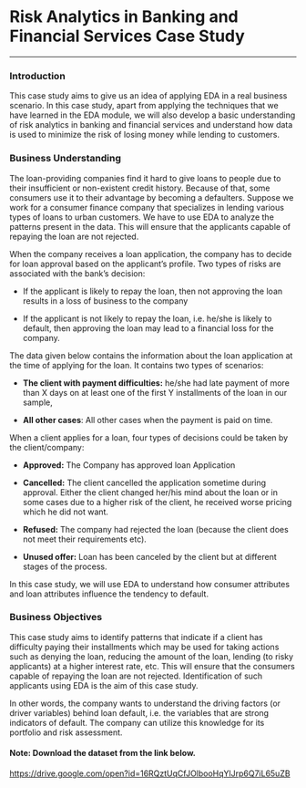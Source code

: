 # Risk Analytics in Banking and Financial Services Case Study
<hr>

### Introduction
This case study aims to give us an idea of applying EDA in a real business scenario. In this case study, apart from applying the techniques that we have learned in the EDA module, we will also develop a basic understanding of risk analytics in banking and financial services and understand how data is used to minimize the risk of losing money while lending to customers.

### Business Understanding
The loan-providing companies find it hard to give loans to people due to their insufficient or non-existent credit history. Because of that, some consumers use it to their advantage by becoming a defaulters. Suppose we work for a consumer finance company that specializes in lending various types of loans to urban customers. We have to use EDA to analyze the patterns present in the data. This will ensure that the applicants capable of repaying the loan are not rejected.

When the company receives a loan application, the company has to decide for loan approval based on the applicant’s profile. Two types of risks are associated with the bank’s decision:

* If the applicant is likely to repay the loan, then not approving the loan results in a loss of business to the company

* If the applicant is not likely to repay the loan, i.e. he/she is likely to default, then approving the loan may lead to a financial loss for the company.


The data given below contains the information about the loan application at the time of applying for the loan. It contains two types of scenarios:

* <b>The client with payment difficulties:</b> he/she had late payment of more than X days on at least one of the first Y installments of the loan in our sample,

* <b>All other cases</b>: All other cases when the payment is paid on time.

 

When a client applies for a loan, four types of decisions could be taken by the client/company:

* <b>Approved:</b> The Company has approved loan Application

* <b>Cancelled:</b> The client cancelled the application sometime during approval. Either the client changed her/his mind about the loan or in some cases due to a higher risk of the client, he received worse pricing which he did not want.

* <b>Refused:</b> The company had rejected the loan (because the client does not meet their requirements etc).

* <b>Unused offer:</b>  Loan has been canceled by the client but at different stages of the process.

In this case study, we will use EDA to understand how consumer attributes and loan attributes influence the tendency to default.

### Business Objectives
This case study aims to identify patterns that indicate if a client has difficulty paying their installments which may be used for taking actions such as denying the loan, reducing the amount of the loan, lending (to risky applicants) at a higher interest rate, etc. This will ensure that the consumers capable of repaying the loan are not rejected. Identification of such applicants using EDA is the aim of this case study.

In other words, the company wants to understand the driving factors (or driver variables) behind loan default, i.e. the variables that are strong indicators of default. The company can utilize this knowledge for its portfolio and risk assessment.

#### Note: Download the dataset from the link below.  
https://drive.google.com/open?id=16RQztUqCfJOlbooHqYlJrp6Q7iL65uZB
